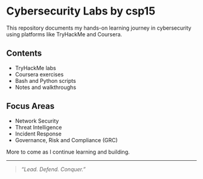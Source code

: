 # Cybersecurity Labs by csp15

This repository documents my hands-on learning journey in cybersecurity using platforms like TryHackMe and Coursera.

## Contents
- TryHackMe labs
- Coursera exercises
- Bash and Python scripts
- Notes and walkthroughs

## Focus Areas
- Network Security
- Threat Intelligence
- Incident Response
- Governance, Risk and Compliance (GRC)

More to come as I continue learning and building.

---
> _“Lead. Defend. Conquer.”_
